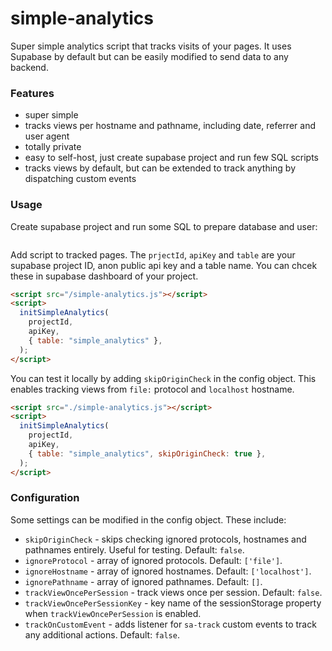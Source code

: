 # simple-analytics

Super simple analytics script that tracks visits of your pages. It uses Supabase by default but can be easily modified to send data to any backend.

### Features

- super simple
- tracks views per hostname and pathname, including date, referrer and user agent
- totally private
- easy to self-host, just create supabase project and run few SQL scripts
- tracks views by default, but can be extended to track anything by dispatching custom events

### Usage

Create supabase project and run some SQL to prepare database and user:

```sql

```

Add script to tracked pages. The `prjectId`, `apiKey` and `table` are your supabase project ID, anon public api key and a table name. You can chcek these in supabase dashboard of your project.

```html
<script src="/simple-analytics.js"></script>
<script>
  initSimpleAnalytics(
    projectId,
    apiKey,
    { table: "simple_analytics" },
  );
</script>
```

You can test it locally by adding `skipOriginCheck` in the config object. This enables tracking views from `file:` protocol and `localhost` hostname.

```html
<script src="./simple-analytics.js"></script>
<script>
  initSimpleAnalytics(
    projectId,
    apiKey,
    { table: "simple_analytics", skipOriginCheck: true },
  );
</script>
```

### Configuration

Some settings can be modified in the config object. These include:

- `skipOriginCheck` - skips checking ignored protocols, hostnames and pathnames entirely. Useful for testing. Default: `false`.
- `ignoreProtocol` - array of ignored protocols. Default: `['file']`.
- `ignoreHostname` - array of ignored hostnames. Default: `['localhost']`.
- `ignorePathname` - array of ignored pathnames. Default: `[]`.
- `trackViewOncePerSession` - track views once per session. Default: `false`.
- `trackViewOncePerSessionKey` - key name of the sessionStorage property when `trackViewOncePerSession` is enabled.
- `trackOnCustomEvent` - adds listener for `sa-track` custom events to track any additional actions. Default: `false`.
